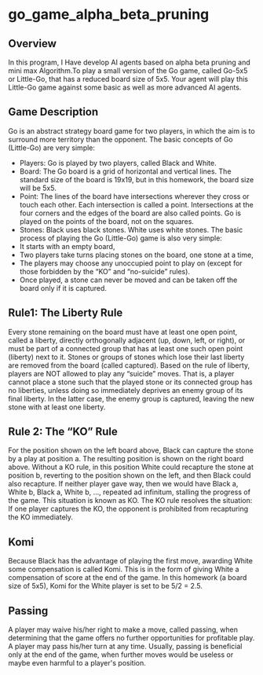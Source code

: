 # go_game_alpha_beta_pruning

## Overview
In this program, I Have develop AI agents based on alpha beta pruning and mini max Algorithm.To play a small version of the Go game, called Go-5x5 or Little-Go, that has a reduced board size of 5x5. Your agent will play this Little-Go game against some basic as well as more advanced AI agents. 

## Game Description

Go is an abstract strategy board game for two players, in which the aim is to surround more territory
than the opponent. The basic concepts of Go (Little-Go) are very simple:
- Players: Go is played by two players, called Black and White.
- Board: The Go board is a grid of horizontal and vertical lines. The standard size of the board is
19x19, but in this homework, the board size will be 5x5.
- Point: The lines of the board have intersections wherever they cross or touch each other. Each
intersection is called a point. Intersections at the four corners and the edges of the board are
also called points. Go is played on the points of the board, not on the squares.
- Stones: Black uses black stones. White uses white stones.
The basic process of playing the Go (Little-Go) game is also very simple:
- It starts with an empty board,
- Two players take turns placing stones on the board, one stone at a time,
- The players may choose any unoccupied point to play on (except for those forbidden by the “KO”
and “no-suicide” rules).
- Once played, a stone can never be moved and can be taken off the board only if it is captured.

## Rule1: The Liberty Rule
Every stone remaining on the board must have at least one open point, called a liberty, directly
orthogonally adjacent (up, down, left, or right), or must be part of a connected group that has at least
one such open point (liberty) next to it. Stones or groups of stones which lose their last liberty are
removed from the board (called captured).
Based on the rule of liberty, players are NOT allowed to play any “suicide” moves. That is, a player
cannot place a stone such that the played stone or its connected group has no liberties, unless doing so
immediately deprives an enemy group of its final liberty. In the latter case, the enemy group is captured,
leaving the new stone with at least one liberty.

## Rule 2: The “KO” Rule
For the position shown on the left board above, Black can capture the stone by a play at position a.
The resulting position is shown on the right board above. Without a KO rule, in this position White could
recapture the stone at position b, reverting to the position shown on the left, and then Black could
also recapture. If neither player gave way, then we would have Black a, White b, Black a, White b, ...,
repeated ad infinitum, stalling the progress of the game. This situation is known as KO.
The KO rule resolves the situation: If one player captures the KO, the opponent is prohibited from
recapturing the KO immediately.

## Komi
Because Black has the advantage of playing the first move, awarding White some compensation is called
Komi. This is in the form of giving White a compensation of score at the end of the game. In this
homework (a board size of 5x5), Komi for the White player is set to be 5/2 = 2.5.

## Passing
A player may waive his/her right to make a move, called passing, when determining that the game offers
no further opportunities for profitable play. A player may pass his/her turn at any time. Usually, passing
is beneficial only at the end of the game, when further moves would be useless or maybe even harmful
to a player's position.
